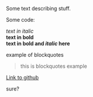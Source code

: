 
Some text describing stuff.


Some code:

</html>

*text in italic* </br>
**text in bold** </br>
**text in bold and _italic_ here** </br>

example of blockquotes
>this is blockquotes example

[Link to github](www.github.com) </br>

sure?

